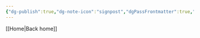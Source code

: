 ```yaml
---
{"dg-publish":true,"dg-note-icon":"signpost","dgPassFrontmatter":true,"noteIcon":"signpost","permalink":"/10-tags/batismo-na-agua/","created":"2025-10-27T15:54:52.557+00:00","updated":"2025-10-27T15:54:58.616+00:00"}
---
```


[[Home\|Back home]]